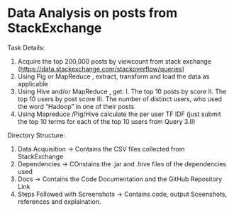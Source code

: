 # Data Analysis on posts from StackExchange
 
Task Details:

1. Acquire the top 200,000 posts by viewcount from stack exchange (https://data.stackexchange.com/stackoverflow/queries)
2. Using Pig or MapReduce , extract, transform and load the data as applicable
3. Using Hive and/or MapReduce , get: 
       I. The top 10 posts by score 
       II. The top 10 users by post score 
       III. The number of distinct users, who used the word “Hadoop” in one of their posts
4. Using Mapreduce /Pig/Hive calculate the per user TF IDF (just submit the top 10 terms for each of the top 10 users from Query 3.II)


Directory Structure:
1. Data Acquisition -> Contains the CSV files collected from StackExchange
2. Dependencies -> COnstains the .jar and .hive files of the dependencies used
3. Docs -> Contains the Code Documentation and the GitHub Repository Link 
4. Steps Followed with Screenshots -> Contains code, output Sceenshots, references and explaination.
